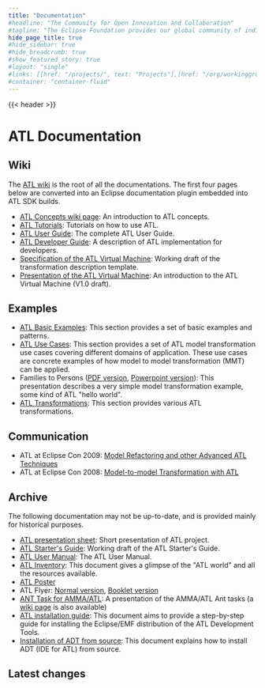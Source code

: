 ```yaml
---
title: "Documentation"
#headline: "The Community for Open Innovation and Collaboration"
#tagline: "The Eclipse Foundation provides our global community of individuals and organizations with a mature, scalable, and business-friendly environment for open source software collaboration and innovation."
hide_page_title: true
#hide_sidebar: true
#hide_breadcrumb: true
#show_featured_story: true
#layout: "single"
#links: [[href: "/projects/", text: "Projects"],[href: "/org/workinggroups/", text: "Working Group"],[href: "/membership/", text: "Members"],[href: "/org/value", text: "Business Value"]]
#container: "container-fluid"
---
```


{{< header >}}

# ATL Documentation

## Wiki

The [ATL wiki](https://github.com/eclipse-atl/atl/wiki) is the root of all the documentations. The first four pages below are converted into an Eclipse documentation plugin embedded into ATL SDK builds.

  * [ATL Concepts wiki page](https://github.com/eclipse-atl/atl/wiki/Concepts): An introduction to ATL concepts.
  * [ATL Tutorials](https://github.com/eclipse-atl/atl/wiki/Tutorials): Tutorials on how to use ATL.
  * [ATL User Guide](https://github.com/eclipse-atl/atl/wiki/User_Guide_-_Introduction): The complete ATL User Guide.
  * [ATL Developer Guide](https://github.com/eclipse-atl/atl/wiki/Developer_Guide): A description of ATL implementation for developers.
  * [Specification of the ATL Virtual Machine](old/ATL_VMSpecification[v00.01].pdf): Working draft of the transformation description template.
  * [Presentation of the ATL Virtual Machine](old/ATL_VM_Presentation_[1.0].pdf): An introduction to the ATL Virtual Machine (V1.0 draft).

## Examples

  * [ATL Basic Examples](basicexamples_patterns/): This section provides a set of basic examples and patterns.
  * [ATL Use Cases](../usecases/): This section provides a set of ATL model transformation use cases covering different domains of application. These use cases are concrete examples of how model to model transformation (MMT) can be applied.
  * Families to Persons ([PDF version](old/ATLUseCase_Families2Persons.pdf), [Powerpoint version](old/ATLUseCase_Families2Persons.ppt)): This presentation describes a very simple model transformation example, some kind of ATL "hello world".
  * [ATL Transformations](../atltransformations/): This section provides various ATL transformations.

## Communication

  * ATL at Eclipse Con 2009: [Model Refactoring and other Advanced ATL Techniques](https://www.eclipsecon.org/2009/sessions?id=511)
  * ATL at Eclipse Con 2008: [Model-to-model Transformation with ATL](https://www.eclipsecon.org/2008/index.php?page=sub/&id=402)
 
## Archive

The following documentation may not be up-to-date, and is provided mainly for historical purposes.
  
  * [ATL presentation sheet](old/ATL_PresentationSheet.pdf): Short presentation of ATL project.
  * [ATL Starter's Guide](old/ATL_Starter_Guide.pdf): Working draft of the ATL Starter's Guide.
  * [ATL User Manual](old/ATL_User_Manual[v0.7].pdf): The ATL User Manual.
  * [ATL Inventory](old/ATL_Inventory.pdf): This document gives a glimpse of the "ATL world" and all the resources available.
  * [ATL Poster](old/ATL_Poster.pdf)
  * ATL Flyer: [Normal version](old/ATL_Flyer_Normal_Version.pdf), [Booklet version](old/ATL_Flyer_Booklet_Version.pdf)
  * [ANT Task for AMMA/ATL](old/ANT_Task_AMMA.pdf): A presentation of the AMMA/ATL Ant tasks (a [wiki page](https://github.com/eclipse-atl/atl/wiki/Ant_Tasks) is also available)
  * [ATL installation guide](old/ATL_Installation_Guide[v0.1].pdf): This document aims to provide a step-by-step guide for installing the Eclipse/EMF distribution of the ATL Development Tools.
  * [Installation of ADT from source](https://github.com/eclipse-atl/atl/wiki/Developer_Guide#install-atl-from-git): This document explains how to install ADT (IDE for ATL) from source.

## Latest changes
